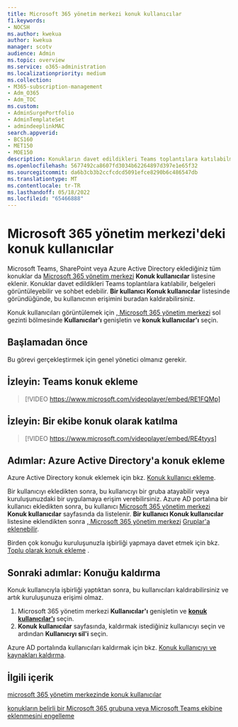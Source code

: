 ```yaml
---
title: Microsoft 365 yönetim merkezi konuk kullanıcılar
f1.keywords:
- NOCSH
ms.author: kwekua
author: kwekua
manager: scotv
audience: Admin
ms.topic: overview
ms.service: o365-administration
ms.localizationpriority: medium
ms.collection:
- M365-subscription-management
- Adm_O365
- Adm_TOC
ms.custom:
- AdminSurgePortfolio
- AdminTemplateSet
- admindeeplinkMAC
search.appverid:
- BCS160
- MET150
- MOE150
description: Konukların davet edildikleri Teams toplantılara katılabilmesi, belgeleri görüntüleyebilmesi ve sohbet edebilmesi için Microsoft 365 yönetim merkezi Konuk kullanıcılar listesini nasıl dolduracağınızı öğrenin.
ms.openlocfilehash: 5677492ca8607fd3034b62264897d397e1e65f32
ms.sourcegitcommit: da6b3cb3b2ccfcdcd5091efce8290b6c486547db
ms.translationtype: MT
ms.contentlocale: tr-TR
ms.lasthandoff: 05/18/2022
ms.locfileid: "65466888"
---
```

# <a name="guest-users-in-microsoft-365-admin-center"></a>Microsoft 365 yönetim merkezi'deki konuk kullanıcılar

Microsoft Teams, SharePoint veya Azure Active Directory eklediğiniz tüm konuklar da <a href="https://go.microsoft.com/fwlink/p/?linkid=2074830" target="_blank">Microsoft 365 yönetim merkezi</a> **Konuk kullanıcılar** listesine eklenir. Konuklar davet edildikleri Teams toplantılara katılabilir, belgeleri görüntüleyebilir ve sohbet edebilir.
**Bir kullanıcı Konuk kullanıcılar** listesinde göründüğünde, bu kullanıcının erişimini buradan kaldırabilirsiniz.

Konuk kullanıcıları görüntülemek için <a href="https://go.microsoft.com/fwlink/p/?linkid=2074830" target="_blank">, Microsoft 365 yönetim merkezi</a> sol gezinti bölmesinde **Kullanıcılar'ı** genişletin ve **konuk kullanıcılar'ı** seçin.

## <a name="before-you-begin"></a>Başlamadan önce

Bu görevi gerçekleştirmek için genel yönetici olmanız gerekir.

## <a name="watch-add-guests-to-teams"></a>İzleyin: Teams konuk ekleme

> [!VIDEO https://www.microsoft.com/videoplayer/embed/RE1FQMp]

## <a name="watch-join-a-team-as-a-guest"></a>İzleyin: Bir ekibe konuk olarak katılma

> [!VIDEO https://www.microsoft.com/videoplayer/embed/RE4tyys]

## <a name="steps-add-guests-in-azure-active-directory"></a>Adımlar: Azure Active Directory'a konuk ekleme

Azure Active Directory konuk eklemek için bkz. [Konuk kullanıcı ekleme](/azure/active-directory/b2b/b2b-quickstart-add-guest-users-portal).

Bir kullanıcıyı ekledikten sonra, bu kullanıcıyı bir gruba atayabilir veya kuruluşunuzdaki bir uygulamaya erişim verebilirsiniz. Azure AD portalına bir kullanıcı ekledikten sonra, bu kullanıcı <a href="https://go.microsoft.com/fwlink/p/?linkid=2074830" target="_blank">Microsoft 365 yönetim merkezi</a> **Konuk kullanıcılar** sayfasında da listelenir.
**Bir kullanıcı Konuk kullanıcılar** listesine eklendikten sonra <a href="https://go.microsoft.com/fwlink/p/?linkid=2074830" target="_blank">, Microsoft 365 yönetim merkezi</a> [Gruplar'a eklenebilir](../create-groups/manage-guest-access-in-groups.md#add-guests-to-a-microsoft-365-group-from-the-admin-center).

Birden çok konuğu kuruluşunuzla işbirliği yapmaya davet etmek için bkz. [Toplu olarak konuk ekleme](/azure/active-directory/b2b/tutorial-bulk-invite) .

## <a name="next-steps-remove-a-guest"></a>Sonraki adımlar: Konuğu kaldırma

Konuk kullanıcıyla işbirliği yaptıktan sonra, bu kullanıcıları kaldırabilirsiniz ve artık kuruluşunuza erişimi olmaz.

1. Microsoft 365 yönetim merkezi **Kullanıcılar'ı** genişletin ve <a href="https://go.microsoft.com/fwlink/p/?linkid=2074830" target="_blank">**konuk kullanıcılar'ı**</a> seçin.
1. **Konuk kullanıcılar** sayfasında, kaldırmak istediğiniz kullanıcıyı seçin ve ardından **Kullanıcıyı sil'i** seçin.

Azure AD portalında kullanıcıları kaldırmak için bkz. [Konuk kullanıcıyı ve kaynakları kaldırma](/azure/active-directory/b2b/b2b-quickstart-add-guest-users-portal#clean-up-resources).

## <a name="related-content"></a>İlgili içerik

[microsoft 365 yönetim merkezinde konuk kullanıcılar](about-guest-users.md)

[konukların belirli bir Microsoft 365 grubuna veya Microsoft Teams ekibine eklenmesini engelleme](../../solutions/per-group-guest-access.md)
